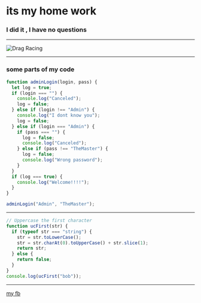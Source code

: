 # its my home work

### I did it , I have no questions

---

![Drag Racing]("https://mir-s3-cdn-cf.behance.net/project_modules/disp/01d4ca25043129.5633e58977854.png")

---

### some parts of my code

```javascript
function adminLogin(login, pass) {
  let log = true;
  if (login === "") {
    console.log("Canceled");
    log = false;
  } else if (login !== "Admin") {
    console.log("I dont know you");
    log = false;
  } else if (login === "Admin") {
    if (pass === "") {
      log = false;
      console.log("Canceled");
    } else if (pass !== "TheMaster") {
      log = false;
      console.log("Wrong password");
    }
  }
  if (log === true) {
    console.log("Welcome!!!!");
  }
}

adminLogin("Admin", "TheMaster");
```

---

```javascript
// Uppercase the first character
function ucFirst(str) {
  if (typeof str === "string") {
    str = str.toLowerCase();
    str = str.charAt(0).toUpperCase() + str.slice(1);
    return str;
  } else {
    return false;
  }
}
console.log(ucFirst("bob"));
```

---

[my fb](https://www.facebook.com/david.matiasvili.5)
